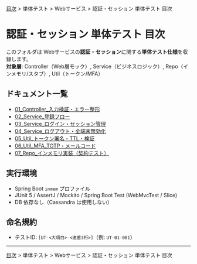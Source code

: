 [目次](../../../目次.md) > 単体テスト > Webサービス > 認証・セッション 単体テスト 目次
# 認証・セッション 単体テスト 目次

このフォルダは Webサービスの**認証・セッション**に関する**単体テスト仕様**を収録します。  
**対象層**: Controller（Web層モック）, Service（ビジネスロジック）, Repo（インメモリ/スタブ）, Util（トークン/MFA）

## ドキュメント一覧
- [01_Controller_入力検証・エラー整形](./01_Controller_入力検証・エラー整形.md)
- [02_Service_登録フロー](./02_Service_登録フロー_start-verify-complete.md)
- [03_Service_ログイン・セッション管理](./03_Service_ログイン・セッション管理.md)
- [04_Service_ログアウト・全端末無効化](./04_Service_ログアウト・全端末無効化.md)
- [05_Util_トークン署名・TTL・検証](./05_Util_トークン署名・TTL・検証.md)
- [06_Util_MFA_TOTP・メールコード](./06_Util_MFA_TOTP・メールコード.md)
- [07_Repo_インメモリ実装（契約テスト）](./07_Repo_インメモリ実装（契約テスト）.md)

## 実行環境
- Spring Boot `inmem` プロファイル
- JUnit 5 / AssertJ / Mockito / Spring Boot Test (WebMvcTest / Slice)
- DB 依存なし（Cassandra は使用しない）

## 命名規約
- テストID: `[UT-<大項目>-<連番3桁>]`（例: `UT-01-001`）

---
[目次](../../../目次.md) > 単体テスト > Webサービス > 認証・セッション 単体テスト 目次
